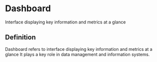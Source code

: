 # Dashboard

Interface displaying key information and metrics at a glance

## Definition
Dashboard refers to interface displaying key information and metrics at a glance It plays a key role in data management and information systems.
